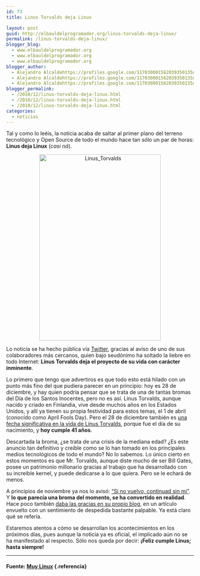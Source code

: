 ```yaml
---
id: 73
title: Linus Torvalds deja Linux

layout: post
guid: http://elbauldelprogramador.org/linus-torvalds-deja-linux/
permalink: /linus-torvalds-deja-linux/
blogger_blog:
  - www.elbauldelprogramador.org
  - www.elbauldelprogramador.org
  - www.elbauldelprogramador.org
blogger_author:
  - Alejandro Alcaldehttps://profiles.google.com/117030001562039350135noreply@blogger.com
  - Alejandro Alcaldehttps://profiles.google.com/117030001562039350135noreply@blogger.com
  - Alejandro Alcaldehttps://profiles.google.com/117030001562039350135noreply@blogger.com
blogger_permalink:
  - /2010/12/linus-torvalds-deja-linux.html
  - /2010/12/linus-torvalds-deja-linux.html
  - /2010/12/linus-torvalds-deja-linux.html
categories:
  - noticias
---
```

Tal y como lo leéis, la noticia acaba de saltar al primer plano del terreno tecnológico y Open Source de todo el mundo hace tan sólo un par de horas: **Linus deja Linux** (*casi ná*).

<p style="text-align:center;">
  <img class="aligncenter size-medium wp-image-13862" src="http://www.muylinux.com/content/uploads/2010/12/Linus_Torvalds-326x500.jpg" alt="Linus_Torvalds" width="326" height="500" />
</p>

  
<!--more-->

Lo noticia se ha hecho pública vía <a title="Twitter" href="http://twitter.com/" target="_blank">Twitter</a>, gracias al aviso de uno de sus colaboradores más cercanos, quien bajo seudónimo ha soltado la liebre en todo Internet: **Linus Torvalds deja el proyecto de su vida con carácter inminente**.

Lo primero que tengo que advertiros es que todo esto está hilado con un punto más fino del que pudiera parecer en un principio: hoy es 28 de diciembre, y hay quien podría pensar que se trata de una de tantas bromas del Día de los Santos Inocentes, pero no es así. Linus Torvalds, aunque nacído y criado en Finlandia, vive desde muchos años en los Estados Unidos, y allí ya tienen su propia festividad para estos temas, el 1 de abril (conocído como April Fools Day). Pero el 28 de diciembre también es <a title="Linus Torvalds" href="http://es.wikipedia.org/wiki/Linus_Torvalds" target="_blank">una fecha significativa en la vida de Linus Torvalds</a>, porque fue el día de su nacimiento, y **hoy cumple 41 años**.

Descartada la broma, ¿se trata de una crisis de la mediana edad? ¿Es este anuncio tan definitivo y creible como se lo han tomado en los principales medios tecnológicos de todo el mundo? No lo sabemos. Lo único cierto en estos momentos es que Mr. Torvalds, aunque diste mucho de ser Bill Gates, posee un patrimonio millonario gracias al trabajo que ha desarrollado con su increible kernel, y puede dedicarse a lo que quiera. Pero se le echará de menos.

A principios de noviembre ya nos lo avisó: <a title="Linus: “Si no vuelvo, continuad sin mi”" href="http://www.muylinux.com/2010/11/04/linus-si-no-vuelvo-continuad-sin-mi/" target="_self">“Si no vuelvo, continuad sin mi”</a>. Y **lo que parecía una broma del momento, se ha convertido en realidad**. Hace poco también <a title="Thank you for ..." href="http://torvalds-family.blogspot.com/2010/12/thank-you-for.html" target="_blank">daba las gracias en su propio blog</a>, en un artículo envuelto con un sentimiento de despedida bastante palpable. Ya está claro qué se refería.

Estaremos atentos a cómo se desarrollan los acontecimientos en los próximos días, pues aunque la noticia ya es oficial, el implicado aún no se ha manifestado al respecto. Sólo nos queda por decir: **¡Feliz cumple Linus; hasta siempre!**



* * *

#### Fuente: [Muy Linux][1] {.referencia}



 [1]: http://www.muylinux.com/